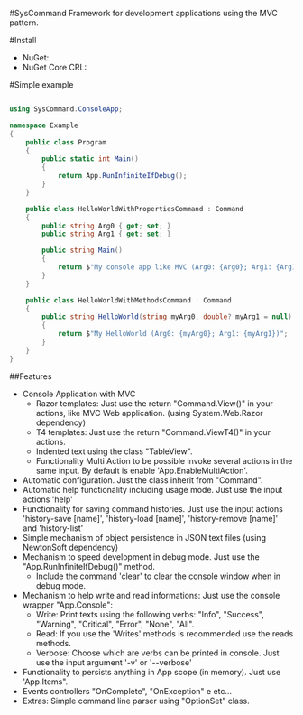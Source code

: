 #SysCommand
Framework for development applications using the MVC pattern.

#Install

* NuGet: 
* NuGet Core CRL: 

#Simple example

```csharp

using SysCommand.ConsoleApp;

namespace Example
{
    public class Program
    {
        public static int Main()
        {
            return App.RunInfiniteIfDebug();
        }
    }

    public class HelloWorldWithPropertiesCommand : Command
    {
        public string Arg0 { get; set; }
        public string Arg1 { get; set; }

        public string Main()
        {
            return $"My console app like MVC (Arg0: {Arg0}; Arg1: {Arg1})";
        }
    }

    public class HelloWorldWithMethodsCommand : Command
    {
        public string HelloWorld(string myArg0, double? myArg1 = null)
        {
            return $"My HelloWorld (Arg0: {myArg0}; Arg1: {myArg1})";
        }
    }
}


```

##Features

  * Console Application with MVC
    * Razor templates: Just use the return "Command.View()" in your actions, like MVC Web application. (using System.Web.Razor dependency)
    * T4 templates: Just use the return "Command.ViewT4()" in your actions.
    * Indented text using the class "TableView".
    * Functionality Multi Action to be possible invoke several actions in the same input. By default is enable 'App.EnableMultiAction'.
  * Automatic configuration. Just the class inherit from "Command".
  * Automatic help functionality including usage mode. Just use the input actions 'help'
  * Functionality for saving command histories. Just use the input actions 'history-save [name]', 'history-load [name]', 'history-remove [name]' and 'history-list'
  * Simple mechanism of object persistence in JSON text files (using NewtonSoft dependency)
  * Mechanism to speed development in debug mode. Just use the "App.RunInfiniteIfDebug()" method.
    * Include the command 'clear' to clear the console window when in debug mode.
  * Mechanism to help write and read informations: Just use the console wrapper "App.Console":
    * Write: Print texts using the following verbs: "Info", "Success", "Warning", "Critical", "Error", "None", "All".
    * Read: If you use the 'Writes' methods is recommended use the reads methods.
    * Verbose: Choose which are verbs can be printed in console. Just use the input argument '-v' or '--verbose'
  * Functionality to persists anything in App scope (in memory). Just use 'App.Items".
  * Events controllers "OnComplete", "OnException" e etc...
  * Extras: Simple command line parser using "OptionSet" class.